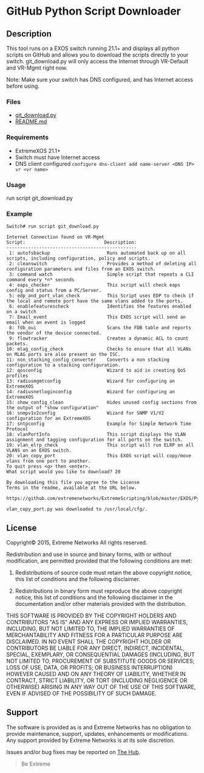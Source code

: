 # GitHub Python Script Downloader

## Description
This tool runs on a EXOS switch running 21.1+ and displays all python scripts on GitHub and allows you to download the scripts directly to your switch.  git_download.py will only access the Internet through VR-Default and VR-Mgmt right now.
  
Note: Make sure your switch has DNS configured, and has Internet access before using.

### Files
* [git_download.py](git_download.py)
* [README.md](README.md)

### Requirements
* ExtremeXOS 21.1+
* Switch must have Internet access
* DNS client configured
```configure dns-client add name-server <DNS IP> vr <vr name>```

### Usage
run script git_download.py


### Example
```
Switch# run script git_download.py

Internet Connection found on VR-Mgmt
Script:                             Description:
------------------------------------------------
 1: autofsbackup                     Runs automated back up on all scripts, including configuration, policy and scripts.
 2: cleanswitch                      Provides a method of deleting all configuration parameters and files from an EXOS switch.
 3: command watch                    Simple script that repeats a CLI command every *n* seconds
 4: eaps_checker                     This script will check eaps config and status from a PC/Server.
 5: edp_and_port_vlan_check          This Script uses EDP to check if the local and remote port have the same vlans added to the ports.
 6: enablefeaturescheck              Identifies the features enabled on a switch
 7: Email_event                      This EXOS script will send an email when an event is logged
 8: fdb_oui                          Scans the FDB table and reports the vendor of the device connected.
 9: flowtracker                      Creates a dynamic ACL to count packets.
10: mlag_config_check                Checks to ensure that all VLANs on MLAG ports are also present on the ISC.
11: non_stacking_config_converter    Converts a non stacking configuration to a stacking configuration.
12: qosconfig                        Wizard to aid in creating QoS profiles
13: radiusmgmtconfig                 Wizard for configuring an ExtremeXOS
14: radiusnetloginconfig             Wizard for configuring an ExtremeXOS
15: show_config_clean                Hides unused config sections from the output of "show configuration"
16: snmpv1v2config                   Wizard for SNMP V1/V2 configuration for an ExtremeXOS
17: sntpconfig                       Example for Simple Network Time Protocol 
18: vlanPortInfo                     This script displays the VLAN assignment and tagging configuration for all ports on the switch.
19: vlan_elrp_check                  This script will run ELRP on all VLANS on an EXOS switch.
20: vlan_copy_port                   This EXOS script will copy/move vlans from one port to another.
To quit press <q> then <enter>.
What script would you like to download? 20

By downloading this file you agree to the License
Terms in the readme, available at the URL below.

https://github.com/extremenetworks/ExtremeScripting/blob/master/EXOS/Python/vlan_copy_port/README.md

vlan_copy_port.py was downloaded to /usr/local/cfg/.
```

## License
Copyright© 2015, Extreme Networks
All rights reserved.

Redistribution and use in source and binary forms, with or without modification,
are permitted provided that the following conditions are met:

1. Redistributions of source code must retain the above copyright notice, this
list of conditions and the following disclaimer.

2. Redistributions in binary form must reproduce the above copyright notice,
this list of conditions and the following disclaimer in the documentation
and/or other materials provided with the distribution.

THIS SOFTWARE IS PROVIDED BY THE COPYRIGHT HOLDERS AND CONTRIBUTORS "AS IS" AND
ANY EXPRESS OR IMPLIED WARRANTIES, INCLUDING, BUT NOT LIMITED TO, THE IMPLIED
WARRANTIES OF MERCHANTABILITY AND FITNESS FOR A PARTICULAR PURPOSE ARE
DISCLAIMED. IN NO EVENT SHALL THE COPYRIGHT HOLDER OR CONTRIBUTORS BE LIABLE
FOR ANY DIRECT, INDIRECT, INCIDENTAL, SPECIAL, EXEMPLARY, OR CONSEQUENTIAL
DAMAGES (INCLUDING, BUT NOT LIMITED TO, PROCUREMENT OF SUBSTITUTE GOODS OR
SERVICES; LOSS OF USE, DATA, OR PROFITS; OR BUSINESS INTERRUPTION) HOWEVER
CAUSED AND ON ANY THEORY OF LIABILITY, WHETHER IN CONTRACT, STRICT LIABILITY,
OR TORT (INCLUDING NEGLIGENCE OR OTHERWISE) ARISING IN ANY WAY OUT OF THE USE
OF THIS SOFTWARE, EVEN IF ADVISED OF THE POSSIBILITY OF SUCH DAMAGE.

## Support
The software is provided as is and Extreme Networks has no obligation to provide
maintenance, support, updates, enhancements or modifications.
Any support provided by Extreme Networks is at its sole discretion.

Issues and/or bug fixes may be reported on [The Hub](https://community.extremenetworks.com/).

>Be Extreme
